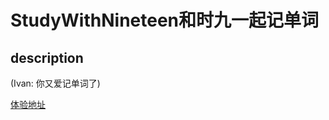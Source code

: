 # StudyWithNineteen和时九一起记单词

## description

(Ivan: 你又爱记单词了)

[体验地址](http://beautyyuyanli.coding.me/StudyWithNineteen/)


